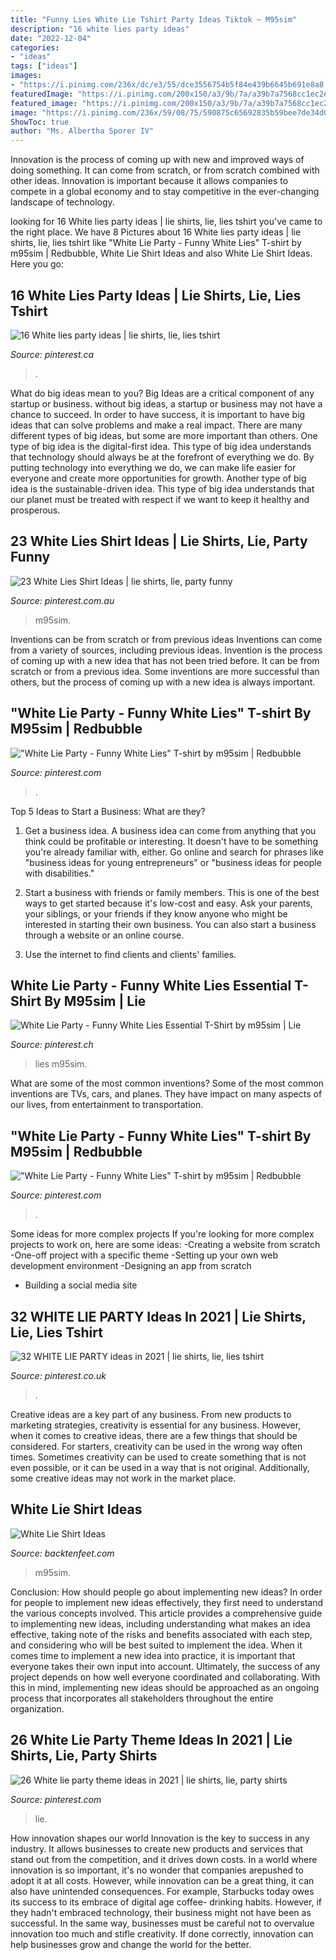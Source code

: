 ```yaml
---
title: "Funny Lies White Lie Tshirt Party Ideas Tiktok ~ M95sim"
description: "16 white lies party ideas"
date: "2022-12-04"
categories:
- "ideas"
tags: ["ideas"]
images:
- "https://i.pinimg.com/236x/dc/e3/55/dce3556754b5f84e439b6645b691e8a8.jpg"
featuredImage: "https://i.pinimg.com/200x150/a3/9b/7a/a39b7a7568cc1ec2e9d5a07dff1134eb.jpg"
featured_image: "https://i.pinimg.com/200x150/a3/9b/7a/a39b7a7568cc1ec2e9d5a07dff1134eb.jpg"
image: "https://i.pinimg.com/236x/59/08/75/590875c65692835b59bee7de34d05f4c.jpg?nii=t"
ShowToc: true
author: "Ms. Albertha Sporer IV"
---
```



Innovation is the process of coming up with new and improved ways of doing something. It can come from scratch, or from scratch combined with other ideas. Innovation is important because it allows companies to compete in a global economy and to stay competitive in the ever-changing landscape of technology.

	

		
looking for 16 White lies party ideas | lie shirts, lie, lies tshirt you've came to the right place. We have 8 Pictures about 16 White lies party ideas | lie shirts, lie, lies tshirt like &quot;White Lie Party - Funny White Lies&quot; T-shirt by m95sim | Redbubble, White Lie Shirt Ideas and also White Lie Shirt Ideas. Here you go:
		
    
## 16 White Lies Party Ideas | Lie Shirts, Lie, Lies Tshirt

<img loading=lazy src="https://i.pinimg.com/280x280_RS/ab/f3/81/abf381f7f1bf401a67b839151ae2a2ce.jpg" onerror="this.onerror=null;this.src='https://tse1.mm.bing.net/th?id=OIP.NNY8M3rwWKyVT_V4GZwSWwAAAA&amp;pid=15.1';" alt="16 White lies party ideas | lie shirts, lie, lies tshirt">

_Source: pinterest.ca_

>. 

	

What do big ideas mean to you?
Big Ideas are a critical component of any startup or business. without big ideas, a startup or business may not have a chance to succeed. In order to have success, it is important to have big ideas that can solve problems and make a real impact. There are many different types of big ideas, but some are more important than others.
One type of big idea is the digital-first idea. This type of big idea understands that technology should always be at the forefront of everything we do. By putting technology into everything we do, we can make life easier for everyone and create more opportunities for growth. Another type of big idea is the sustainable-driven idea. This type of big idea understands that our planet must be treated with respect if we want to keep it healthy and prosperous.

    
## 23 White Lies Shirt Ideas | Lie Shirts, Lie, Party Funny

<img loading=lazy src="https://i.pinimg.com/236x/dc/e3/55/dce3556754b5f84e439b6645b691e8a8.jpg" onerror="this.onerror=null;this.src='https://tse1.mm.bing.net/th?id=OIP.C55shxuOZx1teCtFREqazwAAAA&amp;pid=15.1';" alt="23 White Lies Shirt Ideas | lie shirts, lie, party funny">

_Source: pinterest.com.au_

>m95sim. 

	

Inventions can be from scratch or from previous ideas
Inventions can come from a variety of sources, including previous ideas. Invention is the process of coming up with a new idea that has not been tried before. It can be from scratch or from a previous idea. Some inventions are more successful than others, but the process of coming up with a new idea is always important.

    
## &quot;White Lie Party - Funny White Lies&quot; T-shirt By M95sim | Redbubble

<img loading=lazy src="https://i.pinimg.com/736x/ad/89/b8/ad89b83b54daee5baf10efe4d6b2d53d.jpg" onerror="this.onerror=null;this.src='https://tse3.mm.bing.net/th?id=OIP.9rgAil0dsjDL05DslxpyHgHaHZ&amp;pid=15.1';" alt="&quot;White Lie Party - Funny White Lies&quot; T-shirt by m95sim | Redbubble">

_Source: pinterest.com_

>. 

	

Top 5 Ideas to Start a Business: What are they?
1. Get a business idea. A business idea can come from anything that you think could be profitable or interesting. It doesn't have to be something you're already familiar with, either. Go online and search for phrases like "business ideas for young entrepreneurs" or "business ideas for people with disabilities."
2. Start a business with friends or family members. This is one of the best ways to get started because it's low-cost and easy. Ask your parents, your siblings, or your friends if they know anyone who might be interested in starting their own business. You can also start a business through a website or an online course.

3. Use the internet to find clients and clients' families.

    
## White Lie Party - Funny White Lies Essential T-Shirt By M95sim | Lie

<img loading=lazy src="https://i.pinimg.com/236x/59/08/75/590875c65692835b59bee7de34d05f4c.jpg?nii=t" onerror="this.onerror=null;this.src='https://tse3.mm.bing.net/th?id=OIP.f1_DT3iAimNJIT-FXrefiQAAAA&amp;pid=15.1';" alt="White Lie Party - Funny White Lies Essential T-Shirt by m95sim | Lie">

_Source: pinterest.ch_

>lies m95sim. 

	

What are some of the most common inventions?
Some of the most common inventions are TVs, cars, and planes. They have impact on many aspects of our lives, from entertainment to transportation.

    
## &quot;White Lie Party - Funny White Lies&quot; T-shirt By M95sim | Redbubble

<img loading=lazy src="https://i.pinimg.com/originals/ad/89/b8/ad89b83b54daee5baf10efe4d6b2d53d.png" onerror="this.onerror=null;this.src='https://tse1.mm.bing.net/th?id=OIP.u_VXqDdRgEtdvSVFg7feKgHaHZ&amp;pid=15.1';" alt="&quot;White Lie Party - Funny White Lies&quot; T-shirt by m95sim | Redbubble">

_Source: pinterest.com_

>. 

	

Some ideas for more complex projects
If you're looking for more complex projects to work on, here are some ideas: 
-Creating a website from scratch 
-One-off project with a specific theme 
-Setting up your own web development environment 
-Designing an app from scratch 
- Building a social media site

    
## 32 WHITE LIE PARTY Ideas In 2021 | Lie Shirts, Lie, Lies Tshirt

<img loading=lazy src="https://i.pinimg.com/200x150/a3/9b/7a/a39b7a7568cc1ec2e9d5a07dff1134eb.jpg" onerror="this.onerror=null;this.src='https://tse3.mm.bing.net/th?id=OIP.5qmPurpZpyQak-kOmgM4XAAAAA&amp;pid=15.1';" alt="32 WHITE LIE PARTY ideas in 2021 | lie shirts, lie, lies tshirt">

_Source: pinterest.co.uk_

>. 

	

Creative ideas are a key part of any business. From new products to marketing strategies, creativity is essential for any business. However, when it comes to creative ideas, there are a few things that should be considered. For starters, creativity can be used in the wrong way often times. Sometimes creativity can be used to create something that is not even possible, or it can be used in a way that is not original. Additionally, some creative ideas may not work in the market place.

    
## White Lie Shirt Ideas

<img loading=lazy src="https://i.pinimg.com/736x/9d/2e/0b/9d2e0bc2e8df0cbf49c0f43ea22dcd34.jpg" onerror="this.onerror=null;this.src='https://tse2.mm.bing.net/th?id=OIP.WNynluMXc7ZdtQCfLURAdAHaHa&amp;pid=15.1';" alt="White Lie Shirt Ideas">

_Source: backtenfeet.com_

>m95sim. 

	

Conclusion: How should people go about implementing new ideas?
In order for people to implement new ideas effectively, they first need to understand the various concepts involved. This article provides a comprehensive guide to implementing new ideas, including understanding what makes an idea effective, taking note of the risks and benefits associated with each step, and considering who will be best suited to implement the idea.
When it comes time to implement a new idea into practice, it is important that everyone takes their own input into account. Ultimately, the success of any project depends on how well everyone coordinated and collaborating. With this in mind, implementing new ideas should be approached as an ongoing process that incorporates all stakeholders throughout the entire organization.

    
## 26 White Lie Party Theme Ideas In 2021 | Lie Shirts, Lie, Party Shirts

<img loading=lazy src="https://i.pinimg.com/236x/fe/bf/81/febf81916c3bf0f61eb1459e9f3be29d.jpg" onerror="this.onerror=null;this.src='https://tse1.mm.bing.net/th?id=OIP.LEbSHpbANvC5eJGOERZBGgAAAA&amp;pid=15.1';" alt="26 White lie party theme ideas in 2021 | lie shirts, lie, party shirts">

_Source: pinterest.com_

>lie. 

	

How innovation shapes our world
Innovation is the key to success in any industry. It allows businesses to create new products and services that stand out from the competition, and it drives down costs. In a world where innovation is so important, it's no wonder that companies arepushed to adopt it at all costs. However, while innovation can be a great thing, it can also have unintended consequences. For example, Starbucks today owes its success to its embrace of digital age coffee- drinking habits. However, if they hadn't embraced technology, their business might not have been as successful. In the same way, businesses must be careful not to overvalue innovation too much and stifle creativity. If done correctly, innovation can help businesses grow and change the world for the better.

